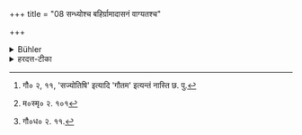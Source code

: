 +++
title = "08 सन्ध्योश्च बहिर्ग्रामादासनं वाग्यतश्च"

+++

<details><summary>Bühler</summary>

8. During the morning and evening twilights, he shall sit outside the village, and not speak anything (referring to worldly matters).
</details>

<details><summary>हरदत्त-टीका</summary>

## सूत्रम्
सन्ध्योश्च बहिर्ग्रामादासनं वाग्यतश्च ॥ ८ ॥  
### टिप्पनी
अहोरात्रयोः सन्धानं सन्धिः । तौ च द्वौ-सायं प्रातश्च । [^२]सज्योतिष्याज्योतिषोऽदर्शनात्' इति गौतमः । तयोस्सन्ध्ययोर्ग्रामाद्बहिरासीत् ।


[^२]:

    गौ० २, ११, 'सज्योतिषि' इत्यादि 'गौतम' इत्यन्तं नास्ति छ. पु.  


वाग्यतश्च भवेत् । मनुः पुनराह—  

[^२१]'पूर्वां सन्ध्यां जपस्तिष्ठेत् सावित्रीमार्कदर्शनात् ॥  
पश्चिमां तु समासीत सम्यगृक्षविभावनात् ॥' इति  
[^२२]तिष्ठेत् पूर्वामासीतोत्तराम्, इति गौतमः। एते ब्रह्मचारिविषये। स्नातके आसनस्य वाङ्निमनस्य चाऽत्र विधानात् ॥  
अन्ये तु-आसनग्रहणं स्थानस्याऽप्युपलक्षणम्, वाग्यमश्च लौकिक्या वाचो निवृत्तिः, न सावित्रीजपस्येति वर्णयन्ति ॥ ८ ॥  

[^२१]: म०स्मृ० २. १०१  

[^२२]: गौ०ध० २. ११.
</details>

